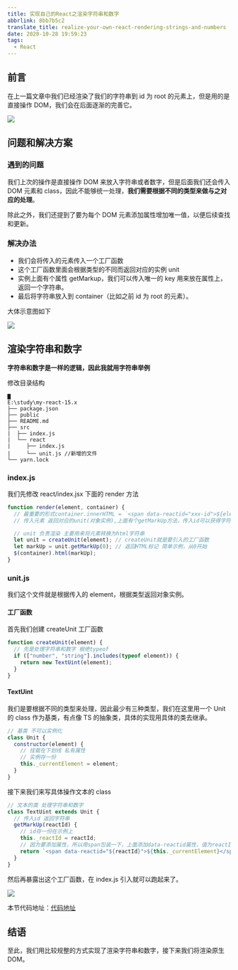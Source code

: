 ```yaml
---
title: 实现自己的React之渲染字符串和数字
abbrlink: 8bb7b5c2
translate_title: realize-your-own-react-rendering-strings-and-numbers
date: 2020-10-28 19:59:23
tags:
  - React
---
```


## 前言

在上一篇文章中我们已经渲染了我们的字符串到 id 为 root 的元素上，但是用的是直接操作 DOM，我们会在后面逐渐的完善它。

![](https://cdn.jsdelivr.net/gh/kitety/blog_img/img/20201028205234.png)

<!-- more -->

## 问题和解决方案

### 遇到的问题

我们上次的操作是直接操作 DOM 来放入字符串或者数字，但是后面我们还会传入 DOM 元素和 class，因此不能够统一处理，**我们需要根据不同的类型来做与之对应的处理**。

除此之外，我们还提到了要为每个 DOM 元素添加属性增加唯一值，以便后续查找和更新。

### 解决办法

- 我们会将传入的元素传入一个工厂函数
- 这个工厂函数里面会根据类型的不同而返回对应的实例 unit
- 实例上面有个属性 getMarkup，我们可以传入唯一的 key 用来放在属性上，返回一个字符串。
- 最后将字符串放入到 container（比如之前 id 为 root 的元素）。

大体示意图如下

![](https://cdn.jsdelivr.net/gh/kitety/blog_img/img/20201028202228.png)

## 渲染字符串和数字

**字符串和数字是一样的逻辑，因此我就用字符串举例**

修改目录结构

```
▇
E:\study\my-react-15.x
├── package.json
├── public
├── README.md
├── src
|  ├── index.js
|  └── react
|     ├── index.js
|     └── unit.js //新增的文件
└── yarn.lock
```

### index.js

我们先修改 react/index.jsx 下面的 render 方法

```js
function render(element, container) {
  // 最重要的形式container.innerHTML = `<span data-reactid="xxx-id">${element}</span>`
  // 传入元素 返回对应的unit(对象实例),上面有个getMarkUp方法，传入id可以获得字符串

  // unit 负责渲染 主要用来将元素转换为html字符串
  let unit = createUnit(element); // createUnit就是要引入的工厂函数
  let markUp = unit.getMarkUp(0); // 返回HTML标记 简单示例，从0开始
  $(container).html(markUp);
}
```

### unit.js

我们这个文件就是根据传入的 element，根据类型返回对象实例。

#### 工厂函数

首先我们创建 createUnit 工厂函数

```js
function createUnit(element) {
  // 先是处理字符串和数字 根绝typeof
  if (["number", "string"].includes(typeof element)) {
    return new TextUint(element);
  }
}
```

#### TextUint

我们是要根据不同的类型来处理，因此最少有三种类型，我们在这里用一个 Unit 的 class 作为基类，有点像 TS 的抽象类，具体的实现用具体的类去继承。

```js
// 基类 不可以实例化
class Unit {
  constructor(element) {
    // 挂载在下划线 私有属性
    // 实例存一份
    this._currentElement = element;
  }
}
```

接下来我们来写具体操作文本的 class

```js
// 文本的类 处理字符串和数字
class TextUint extends Unit {
  // 传入id 返回字符串
  getMarkUp(reactId) {
    // id存一份在示例上
    this._reactId = reactId;
    // 因为要添加属性，所以用span包装一下，上面添加data-reactid属性，值为reactId，里面的元素就是实例的时候element，可以从this上面获取
    return `<span data-reactid="${reactId}">${this._currentElement}</span>`;
  }
}
```

然后再暴露出这个工厂函数，在 index.js 引入就可以跑起来了。

![](https://cdn.jsdelivr.net/gh/kitety/blog_img/2020-10-29/1603947047283-image.png)

本节代码地址：[代码地址](https://github.com/kitety/my-react-15.x/tree/9ee49e3356fe330cebecd7b189efddc8db1bca19)

## 结语

至此，我们用比较规整的方式实现了渲染字符串和数字，接下来我们将渲染原生 DOM。
